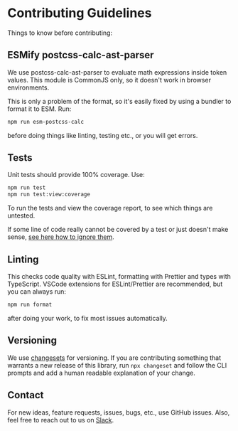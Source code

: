 # Contributing Guidelines

Things to know before contributing:

## ESMify postcss-calc-ast-parser

We use postcss-calc-ast-parser to evaluate math expressions inside token values.
This module is CommonJS only, so it doesn't work in browser environments.

This is only a problem of the format, so it's easily fixed by using a bundler to format it to ESM.
Run:

```sh
npm run esm-postcss-calc
```

before doing things like linting, testing etc., or you will get errors.

## Tests

Unit tests should provide 100% coverage. Use:

```sh
npm run test
npm run test:view:coverage
```

To run the tests and view the coverage report, to see which things are untested.

If some line of code really cannot be covered by a test or just doesn't make sense, [see here how to ignore them](https://modern-web.dev/docs/test-runner/writing-tests/code-coverage/#ignoring-uncovered-lines).

## Linting

This checks code quality with ESLint, formatting with Prettier and types with TypeScript.
VSCode extensions for ESLint/Prettier are recommended, but you can always run:

```sh
npm run format
```

after doing your work, to fix most issues automatically.

## Versioning

We use [changesets](https://github.com/changesets/changesets) for versioning. If you are contributing something that warrants a new release of this library, run `npx changeset` and follow the CLI prompts and add a human readable explanation of your change.

## Contact

For new ideas, feature requests, issues, bugs, etc., use GitHub issues.
Also, feel free to reach out to us on [Slack](https://join.slack.com/t/tokens-studio/shared_invite/zt-1p8ea3m6t-C163oJcN9g3~YZTKRgo2hg).

